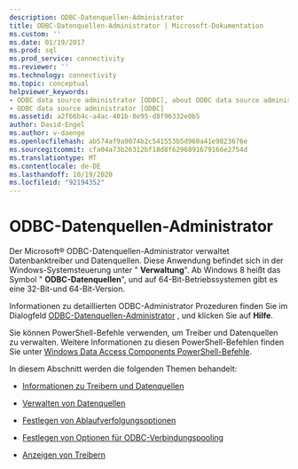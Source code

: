 ```yaml
---
description: ODBC-Datenquellen-Administrator
title: ODBC-Datenquellen-Administrator | Microsoft-Dokumentation
ms.custom: ''
ms.date: 01/19/2017
ms.prod: sql
ms.prod_service: connectivity
ms.reviewer: ''
ms.technology: connectivity
ms.topic: conceptual
helpviewer_keywords:
- ODBC data source administrator [ODBC], about ODBC data source administrator
- ODBC data source administrator [ODBC]
ms.assetid: a2f66b4c-a4ac-401b-8e95-d8f96332e0b5
author: David-Engel
ms.author: v-daenge
ms.openlocfilehash: ab574af9a9074b2c541553b5d960a41e9823676e
ms.sourcegitcommit: cfa04a73b26312bf18d8f6296891679166e2754d
ms.translationtype: MT
ms.contentlocale: de-DE
ms.lasthandoff: 10/19/2020
ms.locfileid: "92194352"
---
```

# <a name="odbc-data-source-administrator"></a>ODBC-Datenquellen-Administrator
Der Microsoft® ODBC-Datenquellen-Administrator verwaltet Datenbanktreiber und Datenquellen. Diese Anwendung befindet sich in der Windows-Systemsteuerung unter " **Verwaltung**". Ab Windows 8 heißt das Symbol " **ODBC-Datenquellen**", und auf 64-Bit-Betriebssystemen gibt es eine 32-Bit-und 64-Bit-Version.  
  
 Informationen zu detaillierten ODBC-Administrator Prozeduren finden Sie im Dialogfeld [ODBC-Datenquellen-Administrator](/previous-versions//ms716327(v=vs.85)) , und klicken Sie auf **Hilfe**.  
  
 Sie können PowerShell-Befehle verwenden, um Treiber und Datenquellen zu verwalten. Weitere Informationen zu diesen PowerShell-Befehlen finden Sie unter [Windows Data Access Components PowerShell-Befehle](/previous-versions/windows/desktop/jj134064(v=vs.85)).  
  
 In diesem Abschnitt werden die folgenden Themen behandelt:  
  
-   [Informationen zu Treibern und Datenquellen](../../odbc/admin/about-drivers-and-data-sources.md)  
  
-   [Verwalten von Datenquellen](../../odbc/admin/managing-data-sources.md)  
  
-   [Festlegen von Ablaufverfolgungsoptionen](../../odbc/admin/setting-tracing-options.md)  
  
-   [Festlegen von Optionen für ODBC-Verbindungspooling](../../odbc/admin/setting-odbc-connection-pooling-options.md)  
  
-   [Anzeigen von Treibern](../../odbc/admin/viewing-drivers.md)